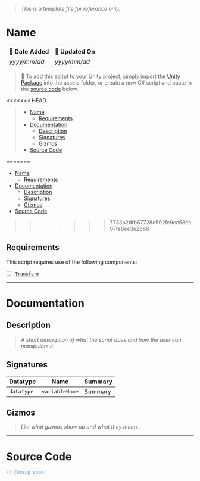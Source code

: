 > *This is a template file for referance only.*
# Name

| 📆 Date Added | 📆 Updated On |
|-|-|
|*yyyy/mm/dd*|*yyyy/mm/dd*|

> :paperclip: To add this script to your Unity project, simply import the [Unity Package](./) into the assets folder, or create a new C# script and paste in the [source code](./specs.md#source-code) below.

<<<<<<< HEAD
> - [Name](#name)
>   - [Requirements](#requirements)
> - [Documentation](#documentation)
>   - [Description](#description)
>   - [Signatures](#signatures)
>   - [Gizmos](#gizmos)
> - [Source Code](#source-code)

=======
- [Name](#name)
  - [Requirements](#requirements)
- [Documentation](#documentation)
  - [Description](#description)
  - [Signatures](#signatures)
  - [Gizmos](#gizmos)
- [Source Code](#source-code)
>>>>>>> 7733b2dfb67728c592fc9cc58cc97fa8ee3e2bb8
## Requirements

This script requires use of the following components:
- [ ] [`Transform`](https://docs.unity3d.com/ScriptReference/Transform.html)

---
# Documentation

## Description
> *A short description of what the script does and how the user can manipulate it.*

## Signatures
| Datatype | Name | Summary |
|-|-|-|
| `datatype` | `variableName` | Summary |
## Gizmos

> *List what gizmos show up and what they mean.*

---
# Source Code
``` cs
// Coming soon!
```
